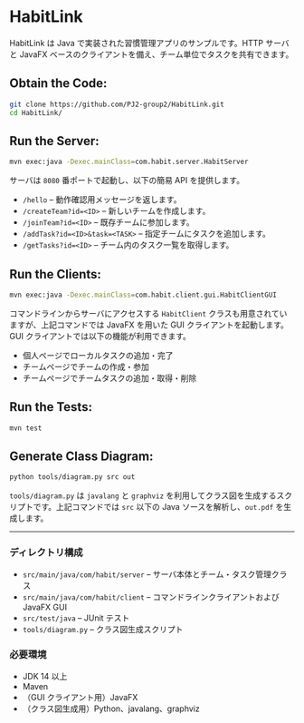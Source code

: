 # HabitLink

HabitLink は Java で実装された習慣管理アプリのサンプルです。HTTP サーバと JavaFX ベースのクライアントを備え、チーム単位でタスクを共有できます。

## Obtain the Code:

```bash
git clone https://github.com/PJ2-group2/HabitLink.git
cd HabitLink/
```

## Run the Server:

```bash
mvn exec:java -Dexec.mainClass=com.habit.server.HabitServer
```

サーバは `8080` 番ポートで起動し、以下の簡易 API を提供します。

- `/hello` – 動作確認用メッセージを返します。
- `/createTeam?id=<ID>` – 新しいチームを作成します。
- `/joinTeam?id=<ID>` – 既存チームに参加します。
- `/addTask?id=<ID>&task=<TASK>` – 指定チームにタスクを追加します。
- `/getTasks?id=<ID>` – チーム内のタスク一覧を取得します。


## Run the Clients:

```bash
mvn exec:java -Dexec.mainClass=com.habit.client.gui.HabitClientGUI
```

コマンドラインからサーバにアクセスする `HabitClient` クラスも用意されていますが、上記コマンドでは JavaFX を用いた GUI クライアントを起動します。GUI クライアントでは以下の機能が利用できます。

- 個人ページでローカルタスクの追加・完了
- チームページでチームの作成・参加
- チームページでチームタスクの追加・取得・削除

## Run the Tests:

```bash
mvn test
```


## Generate Class Diagram:

```bash
python tools/diagram.py src out
```

`tools/diagram.py` は `javalang` と `graphviz` を利用してクラス図を生成するスクリプトです。上記コマンドでは `src` 以下の Java ソースを解析し、`out.pdf` を生成します。

---

### ディレクトリ構成

- `src/main/java/com/habit/server` – サーバ本体とチーム・タスク管理クラス
- `src/main/java/com/habit/client` – コマンドラインクライアントおよび JavaFX GUI
- `src/test/java` – JUnit テスト
- `tools/diagram.py` – クラス図生成スクリプト

### 必要環境

- JDK 14 以上
- Maven
- （GUI クライアント用）JavaFX
- （クラス図生成用）Python、javalang、graphviz
